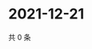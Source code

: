 # 2021-12-21

共 0 条

<!-- BEGIN WEIBO -->
<!-- 最后更新时间 Tue Dec 21 2021 00:24:46 GMT+0800 (China Standard Time) -->

<!-- END WEIBO -->
